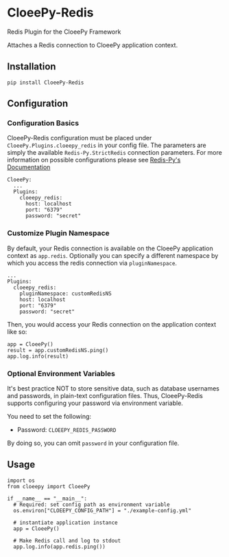 # CloeePy-Redis
Redis Plugin for the CloeePy Framework

Attaches a Redis connection to CloeePy application context.

## Installation

`pip install CloeePy-Redis`

## Configuration

### Configuration Basics
CloeePy-Redis configuration must be placed under `CloeePy.Plugins.cloeepy_redis` in your config file.
The parameters are simply the available `Redis-Py.StrictRedis` connection parameters. For more
information on possible configurations please see [Redis-Py's Documentation](http://redis-py.readthedocs.io/en/latest/)

```
CloeePy:
  ...
  Plugins:
    cloeepy_redis:
      host: localhost
      port: "6379"
      password: "secret"
```

### Customize Plugin Namespace

By default, your Redis connection is available on the CloeePy application context as
`app.redis`. Optionally you can specify a different namespace by which you access
the redis connection via `pluginNamespace`.

```
...
Plugins:
  cloeepy_redis:
    pluginNamespace: customRedisNS
    host: localhost
    port: "6379"
    password: "secret"

```

Then, you would access your Redis connection on the application context like so:

```
app = CloeePy()
result = app.customRedisNS.ping()
app.log.info(result)
```

### Optional Environment Variables

It's best practice NOT to store sensitive data, such as database usernames and passwords,
in plain-text configuration files. Thus, CloeePy-Redis supports configuring your
password via environment variable.

You need to set the following:

- Password: `CLOEEPY_REDIS_PASSWORD`

By doing so, you can omit `password` in your configuration file.


## Usage
```
import os
from cloeepy import CloeePy

if __name__ == "__main__":
  # Required: set config path as environment variable
  os.environ["CLOEEPY_CONFIG_PATH"] = "./example-config.yml"

  # instantiate application instance
  app = CloeePy()

  # Make Redis call and log to stdout
  app.log.info(app.redis.ping())
```

